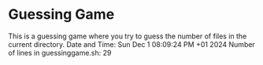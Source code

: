 # Guessing Game
This is a guessing game where you try to guess the number of files in the current directory.
Date and Time: Sun Dec  1 08:09:24 PM +01 2024
Number of lines in guessinggame.sh: 29
